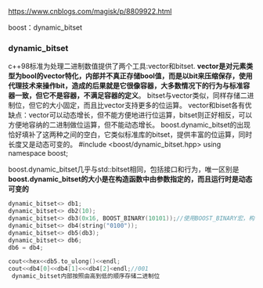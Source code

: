 https://www.cnblogs.com/magisk/p/8809922.html

boost：dynamic_bitset



### dynamic_bitset

 c++98标准为处理二进制数值提供了两个工具:vector<bool>和bitset.
**vector<bool>是对元素类型为bool的vector特化，内部并不真正存储bool值，而是以bit来压缩保存，使用代理技术来操作bit，造成的后果就是它很像容器，大多数情况下的行为与标准容器一致，但它不是容器，不满足容器的定义**。
 bitset与vector<bool>类似，同样存储二进制位，但它的大小固定，而且比vector<bool>支持更多的位运算。
 vector<bool>和biset各有优缺点：vector<bool>可以动态增长，但不能方便地进行位运算，bitset则正好相反，可以方便地容纳的二进制做位运算，但不能动态增长。
 boost.dynamic_bitset的出现恰好填补了这两种之间的空白，它类似标准库的bitset，提供丰富的位运算，同时长度又是动态可变的。
#include <boost/dynamic_bitset.hpp>
using namespace boost;

 boost.dynamic_bitset几乎与std::bitset相同，包括接口和行为，唯一区别是**boost.dynamic_bitset的大小是在构造函数中由参数指定的，而且运行时是动态可变的**

```cpp
dynamic_bitset<> db1;
dynamic_bitset<> db2(10);
dynamic_bitset<> db3(0x16, BOOST_BINARY(10101));//使用BOOST_BINARY宏，构造编译期二进制数，没有运行时开销，较db4使用string临时变量的构造效率高
dynamic_bitset<> db4(string("0100"));
dynamic_bitset<> db5(db3);
dynamic_bitset<> db6;
db6 = db4;

cout<<hex<<db5.to_ulong()<<endl;
cout<<db4[0]<<db4[1]<<<db4[2]<endl;//001
 dynamic_bitset内部按照由高到低的顺序存储二进制位
```


